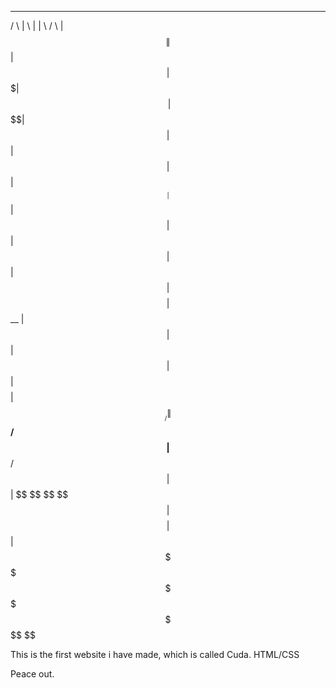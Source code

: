   ______   __    __  _______    ______  
 /      \ |  \  |  \|       \  /      \ 
|  $$$$$$\| $$  | $$| $$$$$$$\|  $$$$$$\
| $$   \$$| $$  | $$| $$  | $$| $$__| $$
| $$      | $$  | $$| $$  | $$| $$    $$
| $$   __ | $$  | $$| $$  | $$| $$$$$$$$
| $$__/  \| $$__/ $$| $$__/ $$| $$  | $$
 \$$    $$ \$$    $$| $$    $$| $$  | $$
  \$$$$$$   \$$$$$$  \$$$$$$$  \$$   \$$
                                        
This is the first website i have made, which is called Cuda.
HTML/CSS 

Peace out.
